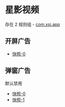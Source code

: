 # 星影视频

存在 2 规则组 - [com.xsj.app](/src/apps/com.xsj.app.ts)

## 开屏广告

- [快照-0](https://i.gkd.li/import/13670193)

## 弹窗广告

默认禁用

- [快照-0](https://i.gkd.li/import/13625504)
- [快照-1](https://i.gkd.li/import/13670176)

